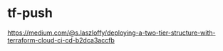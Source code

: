 # tf-push
https://medium.com/@s.laszloffy/deploying-a-two-tier-structure-with-terraform-cloud-ci-cd-b2dca3accfb
